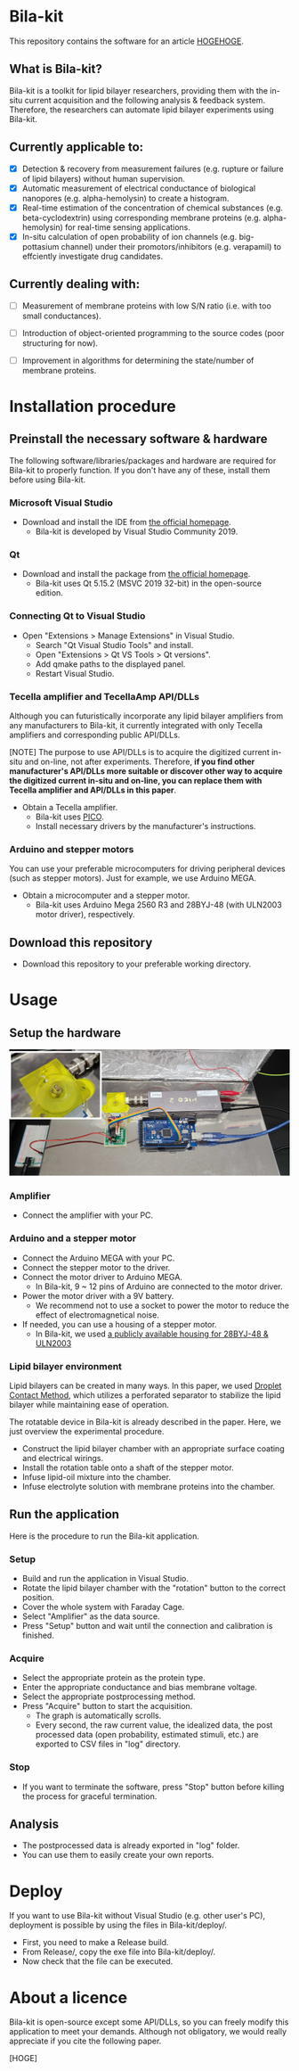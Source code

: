 # Bila-kit
This repository contains the software for an article [HOGEHOGE](https://www.kikagaku.ai/).

## What is Bila-kit?
Bila-kit is a toolkit for lipid bilayer researchers, providing them with the in-situ current acquisition and the following analysis & feedback system. Therefore, the researchers can automate lipid bilayer experiments using Bila-kit. 

## Currently applicable to:
- [x]  Detection & recovery from measurement failures (e.g. rupture or failure of lipid bilayers) without human supervision.
- [x]  Automatic measurement of electrical conductance of biological nanopores (e.g. alpha-hemolysin) to create a histogram.
- [x]  Real-time estimation of the concentration of chemical substances (e.g. beta-cyclodextrin) using corresponding membrane proteins (e.g. alpha-hemolysin) for real-time sensing applications.
- [x]  In-situ calculation of open probability of ion channels (e.g. big-pottasium channel) under their promotors/inhibitors (e.g. verapamil) to effciently investigate drug candidates. 

## Currently dealing with:
- [ ] Measurement of membrane proteins with low S/N ratio (i.e. with too small conductances).
- [ ] Introduction of object-oriented programming to the source codes (poor structuring for now).
- [ ] Improvement in algorithms for determining the state/number of membrane proteins.


# Installation procedure

## Preinstall the necessary software & hardware
The following software/libraries/packages and hardware are required for Bila-kit to properly function. If you don't have any of these, install them before using Bila-kit.

### Microsoft Visual Studio
* Download and install the IDE from [the official homepage](https://visualstudio.microsoft.com/ja/vs/).
  * Bila-kit is developed by Visual Studio Community 2019.

### Qt
* Download and install the package from [the official homepage](https://www.qt.io/ja-jp/download-open-source).
  * Bila-kit uses Qt 5.15.2 (MSVC 2019 32-bit) in the open-source edition.

### Connecting Qt to Visual Studio
* Open "Extensions > Manage Extensions" in Visual Studio.
  * Search "Qt Visual Studio Tools" and install.
  * Open "Extensions > Qt VS Tools > Qt versions".
  * Add qmake paths to the displayed panel.
  * Restart Visual Studio.

### Tecella amplifier and TecellaAmp API/DLLs
Although you can futuristically incorporate any lipid bilayer amplifiers from any manufacturers to Bila-kit, it currently integrated with only Tecella amplifiers and corresponding public API/DLLs.

[NOTE] The purpose to use API/DLLs is to acquire the digitized current in-situ and on-line, not after experiments. Therefore, **if you find other manufacturer's API/DLLs more suitable or discover other way to acquire the digitized current in-situ and on-line, you can replace them with Tecella amplifier and API/DLLs in this paper**. 

* Obtain a Tecella amplifier.
  * Bila-kit uses [PICO](http://www.tecella.com/pico.html).
  * Install necessary drivers by the manufacturer's instructions.

### Arduino and stepper motors
You can use your preferable microcomputers for driving peripheral devices (such as stepper motors). Just for example, we use Arduino MEGA. 

* Obtain a microcomputer and a stepper motor.
  * Bila-kit uses Arduino Mega 2560 R3 and 28BYJ-48 (with ULN2003 motor driver), respectively.

## Download this repository
* Download this repository to your preferable working directory.


# Usage

## Setup the hardware
![Device image](/Assets/device.PNG)

### Amplifier
* Connect the amplifier with your PC.

### Arduino and a stepper motor
* Connect the Arduino MEGA with your PC.
* Connect the stepper motor to the driver.
* Connect the motor driver to Arduino MEGA.
  * In Bila-kit, 9 ~ 12 pins of Arduino are connected to the motor driver.
* Power the motor driver with a 9V battery.
  * We recommend not to use a socket to power the motor to reduce the effect of electromagnetical noise.
* If needed, you can use a housing of a stepper motor.
  * In Bila-kit, we used [a publicly available housing for 28BYJ-48 & ULN2003](https://www.thingiverse.com/thing:5145361)

### Lipid bilayer environment
Lipid bilayers can be created in many ways. In this paper, we used [Droplet Contact Method](https://www.nature.com/articles/srep01995), which utilizes a perforated separator to stabilize the lipid bilayer while maintaining ease of operation.

The rotatable device in Bila-kit is already described in the paper. Here, we just overview the experimental procedure.

* Construct the lipid bilayer chamber with an appropriate surface coating and electrical wirings.
* Install the rotation table onto a shaft of the stepper motor.
* Infuse lipid-oil mixture into the chamber.
* Infuse electrolyte solution with membrane proteins into the chamber.

## Run the application
Here is the procedure to run the Bila-kit application.

### Setup
* Build and run the application in Visual Studio.
* Rotate the lipid bilayer chamber with the "rotation" button to the correct position.
* Cover the whole system with Faraday Cage.
* Select "Amplifier" as the data source.
* Press "Setup" button and wait until the connection and calibration is finished.

### Acquire
* Select the appropriate protein as the protein type.
* Enter the appropriate conductance and bias membrane voltage.
* Select the appropriate postprocessing method.
* Press "Acquire" button to start the acquisition.
  * The graph is automatically scrolls.
  * Every second, the raw current value, the idealized data, the post processed data (open probability, estimated stimuli, etc.) are exported to CSV files in "log" directory.

### Stop
* If you want to terminate the software, press "Stop" button before killing the process for graceful termination.

## Analysis
* The postprocessed data is already exported in "log" folder.
* You can use them to easily create your own reports.


# Deploy
If you want to use Bila-kit without Visual Studio (e.g. other user's PC), deployment is possible by using the files in Bila-kit/deploy/.
* First, you need to make a Release build.
* From Release/, copy the exe file into Bila-kit/deploy/.
* Now check that the file can be executed.


# About a licence
Bila-kit is open-source except some API/DLLs, so you can freely modify this application to meet your demands. Although not obligatory, we would really appreciate if you cite the following paper.

[HOGE]


